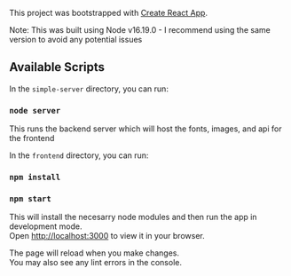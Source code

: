 This project was bootstrapped with [Create React App](https://github.com/facebook/create-react-app).

Note: This was built using Node v16.19.0 - I recommend using the same version to avoid any potential issues

## Available Scripts

In the `simple-server` directory, you can run:

### `node server`

This runs the backend server which will host the fonts, images, and api for the frontend

In the `frontend` directory, you can run:

### `npm install`
### `npm start`

This will install the necesarry node modules and then run the app in development mode.\
Open [http://localhost:3000](http://localhost:3000) to view it in your browser.

The page will reload when you make changes.\
You may also see any lint errors in the console.
